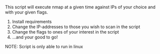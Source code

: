 This script will execute nmap at a given time against IPs of your choice and with your given flags.

1. Install requirements
2. Change the IP-addresses to those you wish to scan in the script
3. Change the flags to ones of your interest in the script
4. ...and your good to go!

NOTE: Script is only able to run in linux